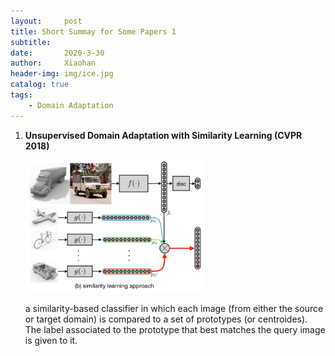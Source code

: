 ```yaml
---
layout:     post
title: Short Summay for Some Papers 1
subtitle:   
date:       2020-3-30
author:     Xiaohan
header-img: img/ice.jpg
catalog: true
tags:
    - Domain Adaptation
---
```


1. __Unsupervised Domain Adaptation with Similarity Learning (CVPR 2018)__
    
    <img src="/img/15857245561079.jpg" width="60%" height="80%">
    
    a similarity-based classifier in which each image (from either the source or target domain) is compared to a set of prototypes (or centroides). The label associated to the prototype that best matches the query image is given to it.